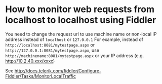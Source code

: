 # How to monitor web requests from localhost to localhost using Fiddler

You need to change the request url to use machine name or non-local IP address instead of `localhost` or `127.0.0.1`
For example, instead of `http://localhost:8081/mytestpage.aspx` or `http://127.0.0.1:8081/mytestpage.aspx`, use `http://machinename:8081/mytestpage.aspx` or your IP address (e.g. http://10.2.40.xxx/xxxx)

See http://docs.telerik.com/fiddler/Configure-Fiddler/Tasks/MonitorLocalTraffic